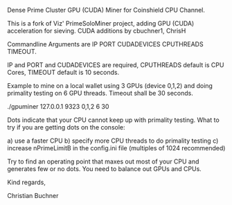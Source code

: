 
Dense Prime Cluster GPU (CUDA) Miner for Coinshield CPU Channel.

This is a fork of Viz' PrimeSoloMiner project, adding GPU (CUDA) acceleration for sieving.
CUDA additions by cbuchner1, ChrisH

Commandline Arguments are IP PORT CUDADEVICES CPUTHREADS TIMEOUT.

IP and PORT and CUDADEVICES are required, CPUTHREADS default is CPU Cores, TIMEOUT default is 10 seconds.


Example to mine on a local wallet using 3 GPUs (device 0,1,2) and doing
primality testing on 6 GPU threads. Timeout shall be 30 seconds.

./gpuminer 127.0.0.1 9323 0,1,2 6 30


Dots indicate that your CPU cannot keep up with primality testing.
What to try if you are getting dots on the console:

a) use a faster CPU
b) specify more CPU threads to do primality testing
c) increase nPrimeLimitB in the config.ini file (multiples of 1024 recommended)

Try to find an operating point that maxes out most of your CPU and generates few or no dots.
You need to balance out GPUs and CPUs.


Kind regards,

Christian Buchner
